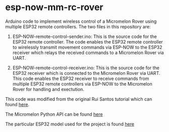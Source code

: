 # esp-now-mm-rc-rover
Arduino code to implement wireless control of a Micromelon Rover using multiple ESP32 remote controllers. The two files in this repository are:

1. ESP-NOW-remote-control-sender.ino:
This is the source code for the ESP32 remote controller. The code enables the ESP32 remote controller to wirelessly transmit movement commands via ESP-NOW to the ESP32 receiver which relays the received commands to a Micromelon Rover via UART.


2. ESP-NOW-remote-control-receiver.ino:
This is the source code for the ESP32 receiver which is connected to the Micromelon Rover via UART. This code enables the ESP32 receiver to receive commands from multiple ESP32 remote controllers via ESP-NOW to the Micromelon Rover for handling and exectution. 

This code was modified from the original Rui Santos tutorial which can found [here](https://RandomNerdTutorials.com/esp-now-esp32-arduino-ide/).

The Micromelon Python API can be found [here](https://github.com/Micromelon-Robotics/mm-pymodule)

The particular ESP32 model used for the project is found [here](https://www.aliexpress.com/item/32846710180.html?_randl_currency=AUD&_randl_shipto=AU&src=google&src=google&albch=rmkt&acnt=576-373-4425&albcp=16560254345&albag=&slnk=&trgt=&plac=&crea=&netw=x&device=c&mtctp=&albbt=Google_7_rmkt&gclid=CjwKCAjwy_aUBhACEiwA2IHHQCae2f6CnmNbD0QBvAhtqfIuzd_kipWZuzskXRm6EVVpVPYGZNCiKBoCiBgQAvD_BwE&aff_fcid=ed62039dbced430782711f9484dc9d71-1654506581935-06456-UneMJZVf&aff_fsk=UneMJZVf&aff_platform=aaf&sk=UneMJZVf&aff_trace_key=ed62039dbced430782711f9484dc9d71-1654506581935-06456-UneMJZVf&terminal_id=60c76bfabdf64f9db3a17ac94d1f5248&afSmartRedirect=y)
